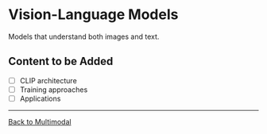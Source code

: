 # Vision-Language Models

Models that understand both images and text.

## Content to be Added
- [ ] CLIP architecture
- [ ] Training approaches
- [ ] Applications

---

[Back to Multimodal](../README.md)
